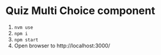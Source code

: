# Quiz Multi Choice component

1. `nvm use`
2. `npm i`
3. `npm start`
4. Open browser to http://localhost:3000/

